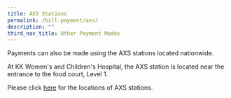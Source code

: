 ```yaml
---
title: AXS Stations
permalink: /bill-payment/axs/
description: ""
third_nav_title: Other Payment Modes
---
```




Payments can also be made using the AXS stations located nationwide.

At KK Women's and Children's Hospital, the AXS station is located near the entrance to the food court, Level 1.

Please click [here](http://www.axs.com.sg/axsStation_locations.php) for the locations of AXS stations.